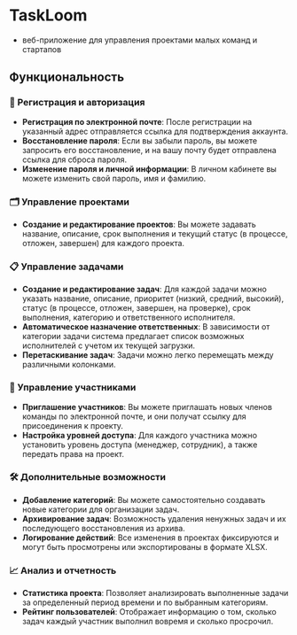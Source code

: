 # TaskLoom
- веб-приложение для управления проектами малых команд и стартапов
## Функциональность

### 📝 Регистрация и авторизация
- **Регистрация по электронной почте**: После регистрации на указанный адрес отправляется ссылка для подтверждения аккаунта.
- **Восстановление пароля**: Если вы забыли пароль, вы можете запросить его восстановление, и на вашу почту будет отправлена ссылка для сброса пароля.
- **Изменение пароля и личной информации**: В личном кабинете вы можете изменить свой пароль, имя и фамилию.

### 🗂️ Управление проектами
- **Создание и редактирование проектов**: Вы можете задавать название, описание, срок выполнения и текущий статус (в процессе, отложен, завершен) для каждого проекта.

### 📋 Управление задачами
- **Создание и редактирование задач**: Для каждой задачи можно указать название, описание, приоритет (низкий, средний, высокий), статус (в процессе, отложен, завершен, на проверке), срок выполнения, категорию и ответственного исполнителя.
- **Автоматическое назначение ответственных**: В зависимости от категории задачи система предлагает список возможных исполнителей с учетом их текущей загрузки.
- **Перетаскивание задач**: Задачи можно легко перемещать между различными колонками.

### 👥 Управление участниками
- **Приглашение участников**: Вы можете приглашать новых членов команды по электронной почте, и они получат ссылку для присоединения к проекту.
- **Настройка уровней доступа**: Для каждого участника можно установить уровень доступа (менеджер, сотрудник), а также передать права на проект.

### 🛠️ Дополнительные возможности
- **Добавление категорий**: Вы можете самостоятельно создавать новые категории для организации задач.
- **Архивирование задач**: Возможность удаления ненужных задач и их последующего восстановления из архива.
- **Логирование действий**: Все изменения в проектах фиксируются и могут быть просмотрены или экспортированы в формате XLSX.

### 📈 Анализ и отчетность
- **Статистика проекта**: Позволяет анализировать выполненные задачи за определенный период времени и по выбранным категориям.
- **Рейтинг пользователей**: Отображает информацию о том, сколько задач каждый участник выполнил вовремя и сколько просрочил.
